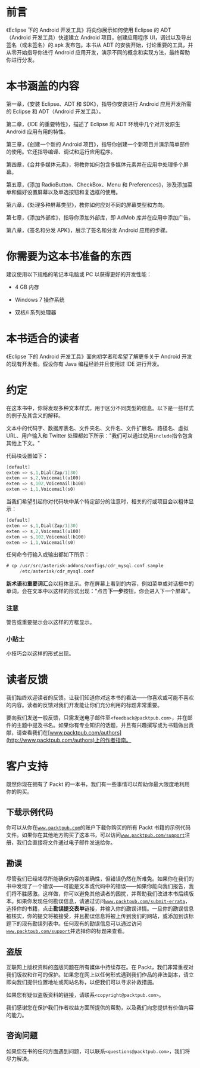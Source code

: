 # 前言

《Eclipse 下的 Android 开发工具》将向你展示如何使用 Eclipse 的 ADT（Android 开发工具）快速建立 Android 项目，创建应用程序 UI，调试以及导出签名（或未签名）的.apk 发布包。本书从 ADT 的安装开始，讨论重要的工具，并从零开始指导你进行 Android 应用开发，演示不同的概念和实现方法，最终帮助你进行分发。

# 本书涵盖的内容

第一章，《安装 Eclipse、ADT 和 SDK》，指导你安装进行 Android 应用开发所需的 Eclipse 和 ADT（Android 开发工具）。

第二章，《IDE 的重要特性》，描述了 Eclipse 和 ADT 环境中几个对开发原生 Android 应用有用的特性。

第三章，《创建一个新的 Android 项目》，指导你创建一个新项目并演示简单部件的使用。它还指导编译、调试和运行应用程序。

第四章，《合并多媒体元素》，将教你如何包含多媒体元素并在应用中处理多个屏幕。

第五章，《添加 RadioButton、CheckBox、Menu 和 Preferences》，涉及添加菜单和偏好设置屏幕以及单选按钮和复选框的使用。

第六章，《处理多种屏幕类型》，教你如何应对不同的屏幕类型和方向。

第七章，《添加外部库》，指导你添加外部库，即 AdMob 库并在应用中添加广告。

第八章，《签名和分发 APK》，展示了签名和分发 Android 应用的步骤。

# 你需要为这本书准备的东西

建议使用以下规格的笔记本电脑或 PC 以获得更好的开发性能：

+   4 GB 内存

+   Windows 7 操作系统

+   双核/i 系列处理器

# 本书适合的读者

《Eclipse 下的 Android 开发工具》面向初学者和希望了解更多关于 Android 开发的现有开发者。假设你有 Java 编程经验并且使用过 IDE 进行开发。

# 约定

在这本书中，你将发现多种文本样式，用于区分不同类型的信息。以下是一些样式的例子及其含义的解释。

文本中的代码字、数据库表名、文件夹名、文件名、文件扩展名、路径名、虚拟 URL、用户输入和 Twitter 处理都如下所示："我们可以通过使用`include`指令包含其他上下文。"

代码块设置如下：

```kt
[default]
exten => s,1,Dial(Zap/1|30)
exten => s,2,Voicemail(u100)
exten => s,102,Voicemail(b100)
exten => i,1,Voicemail(s0)
```

当我们希望引起你对代码块中某个特定部分的注意时，相关的行或项目会以粗体显示：

```kt
[default]
exten => s,1,Dial(Zap/1|30)
exten => s,2,Voicemail(u100)
exten => s,102,Voicemail(b100)
exten => i,1,Voicemail(s0)
```

任何命令行输入或输出都如下所示：

```kt
# cp /usr/src/asterisk-addons/configs/cdr_mysql.conf.sample
     /etc/asterisk/cdr_mysql.conf
```

**新术语**和**重要词汇**会以粗体显示。你在屏幕上看到的内容，例如菜单或对话框中的单词，会在文本中以这样的形式出现："点击**下一步**按钮，你会进入下一个屏幕"。

### 注意

警告或重要提示会以这样的方框显示。

### 小贴士

小技巧会以这样的形式出现。

# 读者反馈

我们始终欢迎读者的反馈。让我们知道你对这本书的看法——你喜欢或可能不喜欢的内容。读者的反馈对我们开发能让你们充分利用的标题非常重要。

要向我们发送一般反馈，只需发送电子邮件至`<feedback@packtpub.com>`，并在邮件的主题中提及书名。如果你有专业知识的话题，并且有兴趣撰写或为书籍做出贡献，请查看我们在[www.packtpub.com/authors](http://www.packtpub.com/authors)上的作者指南。

# 客户支持

既然你现在拥有了 Packt 的一本书，我们有一些事情可以帮助你最大限度地利用你的购买。

## 下载示例代码

你可以从你在[`www.packtpub.com`](http://www.packtpub.com)的账户下载你购买的所有 Packt 书籍的示例代码文件。如果你在其他地方购买了这本书，可以访问[`www.packtpub.com/support`](http://www.packtpub.com/support)注册，我们会直接将文件通过电子邮件发送给你。

## 勘误

尽管我们已经竭尽所能确保内容的准确性，但错误仍然在所难免。如果你在我们的书中发现了一个错误——可能是文本或代码中的错误——如果你能向我们报告，我们将不胜感激。这样做，你可以避免其他读者的困扰，并帮助我们改进本书后续版本。如果你发现任何勘误信息，请通过访问[`www.packtpub.com/submit-errata`](http://www.packtpub.com/submit-errata)，选择你的书籍，点击**勘误提交表单**链接，并输入你的勘误详情。一旦你的勘误信息被核实，你的提交将被接受，并且勘误信息将被上传到我们的网站，或添加到该标题下的现有勘误列表中。任何现有的勘误信息可以通过访问[`www.packtpub.com/support`](http://www.packtpub.com/support)并选择你的标题来查看。

## 盗版

互联网上版权资料的盗版问题在所有媒体中持续存在。在 Packt，我们非常重视对我们版权和许可的保护。如果您在网上以任何形式遇到我们作品的非法副本，请立即向我们提供位置地址或网站名称，以便我们可以寻求补救措施。

如果您有疑似盗版资料的链接，请联系`<copyright@packtpub.com>`。

我们感谢您在保护我们作者权益方面所提供的帮助，以及我们向您提供有价值内容的能力。

## 咨询问题

如果您在书的任何方面遇到问题，可以联系`<questions@packtpub.com>`，我们将尽力解决。
